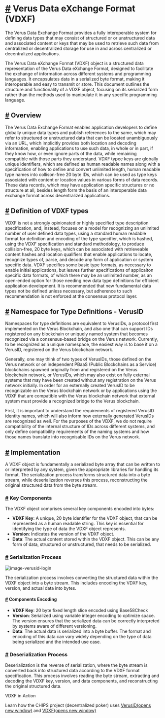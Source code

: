 # [\#](https://docs.verus.io/vdxf/\#verus-data-exchange-format-vdxf) Verus Data eXchange Format (VDXF)

The Verus Data Exchange Format provides a fully interoperable system for defining data types that may consist of structured or or unstructured data and associated content or keys that may be used to retrieve such data from centralized or decentralized storage for use in and across centralized or decentralized applications.

The Verus Data eXchange Format (VDXF) object is a structured data representation of the Verus Data eXchange Format, designed to facilitate the exchange of information across different systems and programming languages. It encapsulates data in a serialized byte format, making it interoperable and easy to transmit or store. This document outlines the structure and functionality of a VDXF object, focusing on its serialized form rather than the methods used to manipulate it in any specific programming language.

## [\#](https://docs.verus.io/vdxf/\#overview) Overview

The Verus Data Exchange Format enables application developers to define globally unique data types and publish references to the same, which may refer to structured or unstructured data that can be located unambiguously via an URL, which implicitly provides both location and decoding information, enabling applications to use such data, in whole or in part, if they know how, or even ignore parts of the data, while remaining compatible with those parts they understand. VDXF typee keys are globally unique identifiers, which are defined as human readable names along with a specification of how to define and convert unlimited length, human readable type names into collison-free 20 byte IDs, which can be used as type keys associated with content or location values in various forms of data records. These data records, which may have application specific structures or no structure at all, besides length form the basis of an interoperable data exchange format across decentralized applications.

## [\#](https://docs.verus.io/vdxf/\#definition-of-vdxf-types) Definition of VDXF types

VDXF is not a strongly opinionated or highly specified type description specification, and, instead, focuses on a model for recognizing an unlimited number of user defined data types, using a standard human readable format for definition and encoding of the type specifier, which is hashed, using the VDXF specification and standard methodology, to produce collision-free, 20 byte keys, which can be associated with retrieveable content hashes and location qualifiers that enable applications to locate, recognize types of, parse, and decode any form of application or system specific data. VDXF specifies some basic type formats, as necessary to enable initial applications, but leaves further specifications of applicaiton specific data formats, of which there may be an unlimited number, as an open-ended option for those needing new data type definitions for efficient application development. It is recommended that new fundamental data types not be defined unless necessary, but adherence to such recommendation is not enforced at the consensus protocol layer.

## [\#](https://docs.verus.io/vdxf/\#namespace-for-type-definitions-verusid) Namespace for Type Definitions - VerusID

Namespaces for type definitions are equivalent to VerusIDs, a protocol first implemented on the Verus Blockchain, and also one that can support IDs registered on any blockchain or uniquely named system that becomes recognized via a consensus-based bridge on the Verus network. Currently, to be recognized as a unique namespace, the easiest way is to base it on a VerusID, registered on the Verus blockchain network.

Generally, one may think of two types of VerusIDs, those defined on the Verus network or on independent PBaaS (Public Blockchains as a Service) blockchains spawned originally from and registered on the Verus blockchain network, or VerusIDs, which may also exist on fully external systems that may have been created without any registration on the Verus network initially. In order for an externally created VerusID to be recognizable on the Verus blockchain network or by applications using the VDXF that are compatible with the Verus blockchain network that external system must provide a recognized bridge to the Verus blockchain.

First, it is important to understand the requirements of registered VerusID identity names, which will also inform how externally generated VerusIDs are recognized as well. For the purposes of the VDXF, we do not require compatibility of the internal structure of IDs across different systems, and only define compatibility requirements of the naming systems and how those names translate into recognisable IDs on the Verus network.

## [\#](https://docs.verus.io/vdxf/\#implementation) Implementation

A VDXF object is fundamentally a serialized byte array that can be written to or interpreted by any system, given the appropriate libraries for handling its format. The serialization process transforms structured data into a byte stream, while deserialization reverses this process, reconstructing the original structured data from the byte stream.

### [\#](https://docs.verus.io/vdxf/\#key-components) Key Components

The VDXF object comprises several key components encoded into bytes:

- **VDXF Key**: A unique, 20 byte identifier for the VDXF object, that can be represented as a human readable string. This key is essential for identifying the type of data the VDXF object represents.
- **Version**: Indicates the version of the VDXF object.
- **Data**: The actual content stored within the VDXF object. This can be any form of data, structured or unstructured, that needs to be serialized.

### [\#](https://docs.verus.io/vdxf/\#serialization-process) Serialization Process

![image-verusid-login](https://docs.verus.io/images/vdxf-bytes.svg)

The serialization process involves converting the structured data within the VDXF object into a byte stream. This includes encoding the VDXF key, version, and actual data into bytes.

#### [\#](https://docs.verus.io/vdxf/\#components-encoding) Components Encoding

- **VDXF Key**: 20 byte fixed length slice encoded using Base58Check
- **Version**: Serialized using variable integer encoding to optimize space. The version ensures that the serialized data can be correctly interpreted by systems aware of different versioning.
- **Data**: The actual data is serialized into a byte buffer. The format and encoding of this data can vary widely depending on the type of data being serialized and the intended use case.

### [\#](https://docs.verus.io/vdxf/\#deserialization-process) Deserialization Process

Deserialization is the reverse of serialization, where the byte stream is converted back into structured data according to the VDXF format specification. This process involves reading the byte stream, extracting and decoding the VDXF key, version, and data components, and reconstructing the original structured data.

VDXF in Action

Learn how the CHIPS project (decentralized poker) uses [VerusID(opens new window)](https://github.com/chips-blockchain/bet/blob/verus_test/docs/verus_migration/id_creation_process.md) and [VDXF(opens new window)](https://github.com/chips-blockchain/bet/blob/verus_test/docs/verus_migration/ids_keys_data.md)
